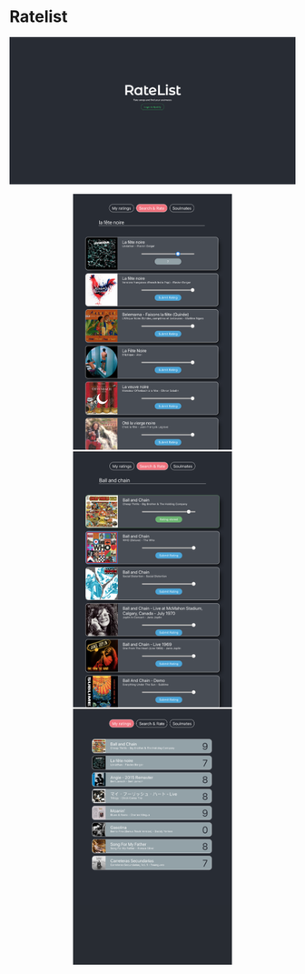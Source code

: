 # Ratelist

<div>
  <img align='center' src="client/src/assets/login.png" width=800 alt="login">
  <br></br>
  <div align='center'>
  <img src="client/src/assets/rating_selection.png" width=280 height=450 alt="rating selection">
  <img src="client/src/assets/rated_song.png" width=280 height=450 alt="rated song">
  <img src="client/src/assets/rated_songs_list.png" width=280 height=450 alt="rated songs list">
  </div>
</div>



